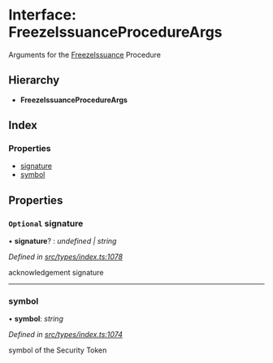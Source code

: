# Interface: FreezeIssuanceProcedureArgs

Arguments for the [FreezeIssuance](../enums/_types_index_.proceduretype.md#freezeissuance) Procedure

## Hierarchy

- **FreezeIssuanceProcedureArgs**

## Index

### Properties

- [signature](_types_index_.freezeissuanceprocedureargs.md#optional-signature)
- [symbol](_types_index_.freezeissuanceprocedureargs.md#symbol)

## Properties

### `Optional` signature

• **signature**? : _undefined | string_

_Defined in [src/types/index.ts:1078](https://github.com/PolymathNetwork/polymath-sdk/blob/a1cd5e3/src/types/index.ts#L1078)_

acknowledgement signature

---

### symbol

• **symbol**: _string_

_Defined in [src/types/index.ts:1074](https://github.com/PolymathNetwork/polymath-sdk/blob/a1cd5e3/src/types/index.ts#L1074)_

symbol of the Security Token
